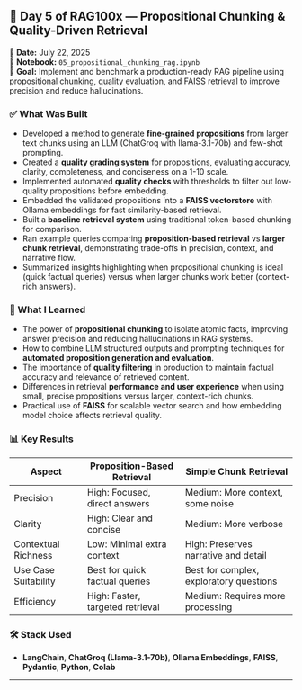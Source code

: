 ## 🚀 Day 5 of RAG100x — Propositional Chunking & Quality-Driven Retrieval

**📅 Date:** July 22, 2025  
**📂 Notebook:** `05_propositional_chunking_rag.ipynb`  
**🎯 Goal:** Implement and benchmark a production-ready RAG pipeline using propositional chunking, quality evaluation, and FAISS retrieval to improve precision and reduce hallucinations.

### ✅ What Was Built

- Developed a method to generate **fine-grained propositions** from larger text chunks using an LLM (ChatGroq with llama-3.1-70b) and few-shot prompting.  
- Created a **quality grading system** for propositions, evaluating accuracy, clarity, completeness, and conciseness on a 1-10 scale.  
- Implemented automated **quality checks** with thresholds to filter out low-quality propositions before embedding.  
- Embedded the validated propositions into a **FAISS vectorstore** with Ollama embeddings for fast similarity-based retrieval.  
- Built a **baseline retrieval system** using traditional token-based chunking for comparison.  
- Ran example queries comparing **proposition-based retrieval** vs **larger chunk retrieval**, demonstrating trade-offs in precision, context, and narrative flow.  
- Summarized insights highlighting when propositional chunking is ideal (quick factual queries) versus when larger chunks work better (context-rich answers).  

### 🧠 What I Learned

- The power of **propositional chunking** to isolate atomic facts, improving answer precision and reducing hallucinations in RAG systems.  
- How to combine LLM structured outputs and prompting techniques for **automated proposition generation and evaluation**.  
- The importance of **quality filtering** in production to maintain factual accuracy and relevance of retrieved content.  
- Differences in retrieval **performance and user experience** when using small, precise propositions versus larger, context-rich chunks.  
- Practical use of **FAISS** for scalable vector search and how embedding model choice affects retrieval quality.  

### 📊 Key Results

| Aspect                | Proposition-Based Retrieval                   | Simple Chunk Retrieval                         |
|-----------------------|----------------------------------------------|-----------------------------------------------|
| Precision             | High: Focused, direct answers                 | Medium: More context, some noise               |
| Clarity               | High: Clear and concise                       | Medium: More verbose                            |
| Contextual Richness   | Low: Minimal extra context                     | High: Preserves narrative and detail           |
| Use Case Suitability  | Best for quick factual queries                 | Best for complex, exploratory questions        |
| Efficiency           | High: Faster, targeted retrieval               | Medium: Requires more processing                |

### 🛠️ Stack Used

- **LangChain**, **ChatGroq (Llama-3.1-70b)**, **Ollama Embeddings**, **FAISS**, **Pydantic**, **Python**, **Colab**

---
